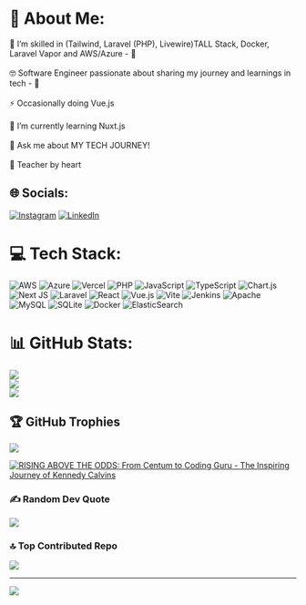 # 💫 About Me:
🔭 I’m skilled in (Tailwind, Laravel (PHP), Livewire)TALL Stack, Docker, Laravel Vapor and AWS/Azure - 👀<br><br>🤓 Software Engineer passionate about sharing my journey and learnings in tech - 👀<br><br>⚡ Occasionally doing Vue.js<br><br>🌱 I’m currently learning Nuxt.js<br><br>💬 Ask me about MY TECH JOURNEY!<br><br>🤝 Teacher by heart


## 🌐 Socials:
[![Instagram](https://img.shields.io/badge/Instagram-%23E4405F.svg?logo=Instagram&logoColor=white)](https://instagram.com/https://www.instagram.com/_ken_calvins_o/) [![LinkedIn](https://img.shields.io/badge/LinkedIn-%230077B5.svg?logo=linkedin&logoColor=white)](https://linkedin.com/in/https://www.linkedin.com/in/kennedy-calvins-104011155/) 

# 💻 Tech Stack:
![AWS](https://img.shields.io/badge/AWS-%23FF9900.svg?style=for-the-badge&logo=amazon-aws&logoColor=white) ![Azure](https://img.shields.io/badge/azure-%230072C6.svg?style=for-the-badge&logo=microsoftazure&logoColor=white) ![Vercel](https://img.shields.io/badge/vercel-%23000000.svg?style=for-the-badge&logo=vercel&logoColor=white) ![PHP](https://img.shields.io/badge/php-%23777BB4.svg?style=for-the-badge&logo=php&logoColor=white) ![JavaScript](https://img.shields.io/badge/javascript-%23323330.svg?style=for-the-badge&logo=javascript&logoColor=%23F7DF1E) ![TypeScript](https://img.shields.io/badge/typescript-%23007ACC.svg?style=for-the-badge&logo=typescript&logoColor=white) ![Chart.js](https://img.shields.io/badge/chart.js-F5788D.svg?style=for-the-badge&logo=chart.js&logoColor=white) ![Next JS](https://img.shields.io/badge/Next-black?style=for-the-badge&logo=next.js&logoColor=white) ![Laravel](https://img.shields.io/badge/laravel-%23FF2D20.svg?style=for-the-badge&logo=laravel&logoColor=white) ![React](https://img.shields.io/badge/react-%2320232a.svg?style=for-the-badge&logo=react&logoColor=%2361DAFB) ![Vue.js](https://img.shields.io/badge/vue.js-%2335495e.svg?style=for-the-badge&logo=vuedotjs&logoColor=%234FC08D) ![Vite](https://img.shields.io/badge/vite-%23646CFF.svg?style=for-the-badge&logo=vite&logoColor=white) ![Jenkins](https://img.shields.io/badge/jenkins-%232C5263.svg?style=for-the-badge&logo=jenkins&logoColor=white) ![Apache](https://img.shields.io/badge/apache-%23D42029.svg?style=for-the-badge&logo=apache&logoColor=white) ![MySQL](https://img.shields.io/badge/mysql-%2300000f.svg?style=for-the-badge&logo=mysql&logoColor=white) ![SQLite](https://img.shields.io/badge/sqlite-%2307405e.svg?style=for-the-badge&logo=sqlite&logoColor=white) ![Docker](https://img.shields.io/badge/docker-%230db7ed.svg?style=for-the-badge&logo=docker&logoColor=white) ![ElasticSearch](https://img.shields.io/badge/-ElasticSearch-005571?style=for-the-badge&logo=elasticsearch)
# 📊 GitHub Stats:
![](https://github-readme-stats.vercel.app/api?username=ken-calvins-o&theme=blue-green&hide_border=false&include_all_commits=false&count_private=false)<br/>
![](https://github-readme-streak-stats.herokuapp.com/?user=ken-calvins-o&theme=blue-green&hide_border=false)<br/>
![](https://github-readme-stats.vercel.app/api/top-langs/?username=ken-calvins-o&theme=blue-green&hide_border=false&include_all_commits=false&count_private=false&layout=compact)

## 🏆 GitHub Trophies
![](https://github-profile-trophy.vercel.app/?username=ken-calvins-o&theme=radical&no-frame=false&no-bg=true&margin-w=4)

<!-- BEGIN YOUTUBE-CARDS -->
[![RISING ABOVE THE ODDS: From Centum to Coding Guru - The Inspiring Journey of Kennedy Calvins](https://ytcards.demolab.com/?id=9I6ZlSZDQZQ&title=RISING+ABOVE+THE+ODDS:+From+Centum+to+Coding+Guru+-+The+Inspiring+Journey+of+Kennedy+Calvins&lang=en&timestamp=1636628400&background_color=%230d1117&title_color=%23ffffff&stats_color=%23dedede&max_title_lines=1&width=250&border_radius=5&duration=436 "5 things I wish I knew before studying Computer Science")](https://youtu.be/9I6ZlSZDQZQ?si=Fmd2pFaqa6bJ1NHj)



<!-- END YOUTUBE-CARDS -->

### ✍️ Random Dev Quote
![](https://quotes-github-readme.vercel.app/api?type=horizontal&theme=radical)

### 🔝 Top Contributed Repo
![](https://github-contributor-stats.vercel.app/api?username=ken-calvins-o&limit=5&theme=dark&combine_all_yearly_contributions=true)

---
[![](https://visitcount.itsvg.in/api?id=ken-calvins-o&icon=0&color=0)](https://visitcount.itsvg.in)

<!-- Proudly created with GPRM ( https://gprm.itsvg.in ) -->
